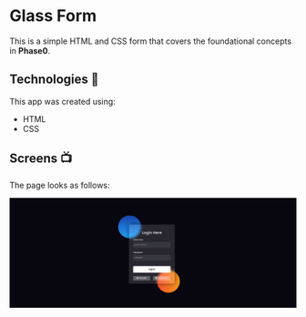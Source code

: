 # Glass Form

This is a simple HTML and CSS form that covers the foundational concepts in **Phase0**.

## Technologies :hammer:

This app was created using:

- HTML
- CSS

## Screens :tv:

The page looks as follows:

![page](./screen.png)